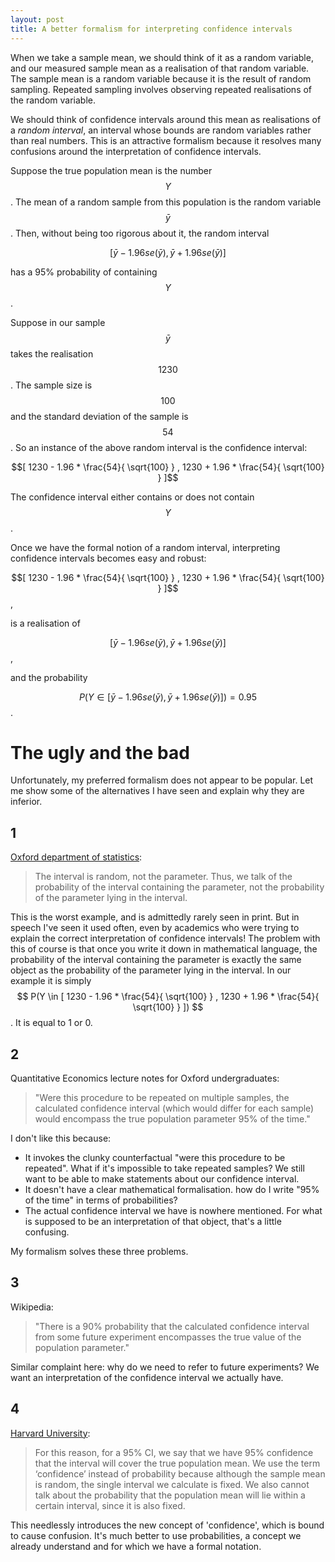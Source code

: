```yaml
---
layout: post
title: A better formalism for interpreting confidence intervals
---
```


<script type="text/javascript" async
  src="https://cdn.mathjax.org/mathjax/latest/MathJax.js?config=TeX-MML-AM_CHTML">
</script>

When we take a sample mean, we should think of it as a random variable, and our measured sample mean as a realisation of that random variable. The sample mean is a random variable because it is the result of random sampling. Repeated sampling involves observing repeated realisations of the random variable.

We should think of confidence intervals around this mean as realisations of a  _random interval_, an interval whose bounds are random variables rather than real numbers. This is an attractive formalism because it resolves many confusions around the interpretation of confidence intervals. 

Suppose the true population mean is the number $$Y$$. The mean of a random sample from this population is the random variable $$\bar{y}$$. Then, without being too rigorous about it, the random interval

$$[ \bar{y} - 1.96 se(\bar{y})    ,   \bar{y} + 1.96 se(\bar{y}) ]$$

has a 95% probability of containing $$Y$$. 

Suppose in our sample $$\bar{y}$$ takes the realisation $$1230$$. The sample size is $$100$$ and the standard deviation of the sample is $$54$$. So an instance of the above random interval is the confidence interval:

$$[ 1230 - 1.96 * \frac{54}{ \sqrt{100} }   ,   1230 + 1.96 * \frac{54}{ \sqrt{100} } ]$$

The confidence interval either contains or does not contain $$Y$$. 

Once we have the formal notion of a random interval, interpreting confidence intervals becomes easy and robust: 

$$[ 1230 - 1.96 * \frac{54}{ \sqrt{100} }   ,   1230 + 1.96 * \frac{54}{ \sqrt{100} } ]$$,

is a realisation of 

$$[ \bar{y} - 1.96 se(\bar{y})    ,   \bar{y} + 1.96 se(\bar{y}) ]$$,

and the probability 

$$P( Y \in[ \bar{y} - 1.96 se(\bar{y})    ,   \bar{y} + 1.96 se(\bar{y}) ]) = 0.95$$. 

# The ugly and the bad

Unfortunately, my preferred formalism does not appear to be popular. Let me show some of the alternatives I have seen and explain why they are inferior. 

## 1

[Oxford department of statistics](https://www.stats.ox.ac.uk/pub/bdr/IAUL/Course1Notes5.pdf):

> The interval is random, not the parameter. Thus, we talk of the probability of the
> interval containing the parameter, not the probability of the parameter lying in
> the interval.

This is the worst example, and is admittedly rarely seen in print. But in speech I've seen it used often, even by academics who were trying to explain the correct interpretation of confidence intervals! The problem with this of course is that once you write it down in mathematical language, the probability of the interval containing the parameter is exactly the same object as the probability of the parameter lying in the interval. In our example it is simply $$ P(Y \in [ 1230 - 1.96 * \frac{54}{ \sqrt{100} }   ,   1230 + 1.96 * \frac{54}{ \sqrt{100} } ]) $$ . It is equal to 1 or 0.

## 2

Quantitative Economics lecture notes for Oxford undergraduates:

> "Were this procedure to be repeated on multiple samples, the calculated confidence interval (which would differ for each sample) would encompass the true population parameter 95% of the time."

I don't like this because:
* It invokes the clunky counterfactual "were this procedure to be repeated". What if it's impossible to take repeated samples? We still want to be able to make statements about our confidence interval.
* It doesn't have a clear mathematical formalisation. how do I write "95% of the time" in terms of probabilities?
* The actual confidence interval we have is nowhere mentioned. For what is supposed to be an interpretation of that object, that's a little confusing. 

My formalism solves these three problems. 

## 3

Wikipedia:

> "There is a 90% probability that the calculated confidence interval from some future experiment encompasses the true value of the population parameter."

Similar complaint here: why do we need to refer to future experiments? We want an interpretation of the confidence interval we actually have. 

## 4

[Harvard University](http://bcb.dfci.harvard.edu/~keegan/stat324/STAT324_0303_CI_1.pdf):

> For this reason, for a 95% CI, we say that we have 95% confidence that the interval will cover the true population  mean. We use the term ‘confidence’ instead of probability because although the sample mean is random, the single interval we calculate is fixed. We also cannot talk about the probability that the population mean will lie within a certain interval, since it is also fixed.

This needlessly introduces the new concept of 'confidence', which is bound to cause confusion. It's much better to use probabilities, a concept we already understand and for which we have a formal notation.
